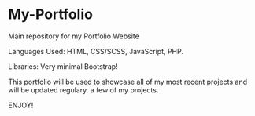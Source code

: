 # My-Portfolio
Main repository for my Portfolio Website

Languages Used: 
HTML, CSS/SCSS, JavaScript, PHP.

Libraries:
Very minimal Bootstrap! 

This portfolio will be used to showcase all of my most recent projects and will be updated regulary. 
a few of my projects.

ENJOY!
